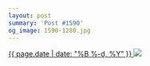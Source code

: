 ```yaml
---
layout: post
summary: 'Post #1590'
og_image: 1590-1280.jpg
---
```


<p>
 <time>
  <a href="/1590">
   {{ page.date | date: "%B %-d, %Y" }}
  </a>
 </time>
 <a href="/1590">
  <img sizes="(min-width: 700px) 50vw, calc(100vw - 2rem)" src="{{ site.assets_url }}/1590-640.jpg" srcset="{{ site.assets_url }}/1590-320.jpg 320w, {{ site.assets_url }}/1590-640.jpg 640w, {{ site.assets_url }}/1590-960.jpg 960w, {{ site.assets_url }}/1590-1280.jpg 1280w"/>
 </a>
</p>

